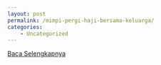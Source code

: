 ```yaml
---
layout: post
permalink: /mimpi-pergi-haji-bersama-keluarga/
categories:
    - Uncategorized
---
```


[Baca Selengkapnya](/07)